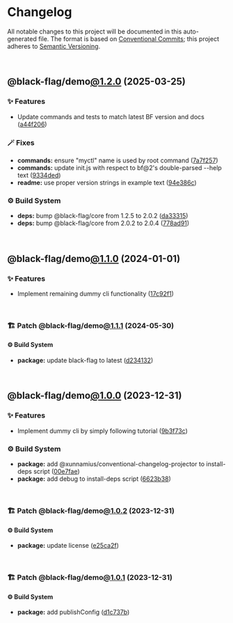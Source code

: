 # Changelog

All notable changes to this project will be documented in this auto-generated
file. The format is based on [Conventional Commits][1];
this project adheres to [Semantic Versioning][2].

<br />

## @black-flag/demo[@1.2.0][3] (2025-03-25)

### ✨ Features

- Update commands and tests to match latest BF version and docs ([a44f206][4])

### 🪄 Fixes

- **commands:** ensure "myctl" name is used by root command ([7a7f257][5])
- **commands:** update init.js with respect to bf\@2's double-parsed --help text ([9334ded][6])
- **readme:** use proper version strings in example text ([94e386c][7])

### ⚙️ Build System

- **deps:** bump @black-flag/core from 1.2.5 to 2.0.2 ([da33315][8])
- **deps:** bump @black-flag/core from 2.0.2 to 2.0.4 ([778ad91][9])

<br />

## @black-flag/demo[@1.1.0][10] (2024-01-01)

### ✨ Features

- Implement remaining dummy cli functionality ([17c92f1][11])

<br />

### 🏗️ Patch @black-flag/demo[@1.1.1][12] (2024-05-30)

#### ⚙️ Build System

- **package:** update black-flag to latest ([d234132][13])

<br />

## @black-flag/demo[@1.0.0][14] (2023-12-31)

### ✨ Features

- Implement dummy cli by simply following tutorial ([9b3f73c][15])

### ⚙️ Build System

- **package:** add @xunnamius/conventional-changelog-projector to install-deps script ([00e7fae][16])
- **package:** add debug to install-deps script ([6623b38][17])

<br />

### 🏗️ Patch @black-flag/demo[@1.0.2][18] (2023-12-31)

#### ⚙️ Build System

- **package:** update license ([e25ca2f][19])

<br />

### 🏗️ Patch @black-flag/demo[@1.0.1][20] (2023-12-31)

#### ⚙️ Build System

- **package:** add publishConfig ([d1c737b][21])

[1]: https://conventionalcommits.org
[2]: https://semver.org
[3]: https://github.com/Xunnamius/black-flag-demo/compare/@black-flag/demo@1.1.1...@black-flag/demo@1.2.0
[4]: https://github.com/Xunnamius/black-flag-demo/commit/a44f206238eb8d0dc6347f8bec06c5878a3f7bca
[5]: https://github.com/Xunnamius/black-flag-demo/commit/7a7f25793b9c0d834f76a8bab09f1d8ca6478971
[6]: https://github.com/Xunnamius/black-flag-demo/commit/9334deddec96afb1a195e5616b5253d4f1664b24
[7]: https://github.com/Xunnamius/black-flag-demo/commit/94e386c930b2d05bb9b8115c9c37648a46ad5d01
[8]: https://github.com/Xunnamius/black-flag-demo/commit/da33315dbdf0e55d6dc0381908ccd747143f7108
[9]: https://github.com/Xunnamius/black-flag-demo/commit/778ad91da035e24a046601c86062121261e90d4a
[10]: https://github.com/Xunnamius/black-flag-demo/compare/@black-flag/demo@1.0.2...@black-flag/demo@1.1.0
[11]: https://github.com/Xunnamius/black-flag-demo/commit/17c92f14d48d2009577206ccf4d2ae79c0c6d586
[12]: https://github.com/Xunnamius/black-flag-demo/compare/@black-flag/demo@1.1.0...@black-flag/demo@1.1.1
[13]: https://github.com/Xunnamius/black-flag-demo/commit/d2341326792e5336510889d40378907a6d2eda77
[14]: https://github.com/Xunnamius/black-flag-demo/compare/9b3f73c3fdb271c95720e8df08a1de947ecafe0a...@black-flag/demo@1.0.0
[15]: https://github.com/Xunnamius/black-flag-demo/commit/9b3f73c3fdb271c95720e8df08a1de947ecafe0a
[16]: https://github.com/Xunnamius/black-flag-demo/commit/00e7faee75075ccd767fe45dff2afc599c823db0
[17]: https://github.com/Xunnamius/black-flag-demo/commit/6623b382d0faa57e568749c81a167f4350c56b1b
[18]: https://github.com/Xunnamius/black-flag-demo/compare/@black-flag/demo@1.0.1...@black-flag/demo@1.0.2
[19]: https://github.com/Xunnamius/black-flag-demo/commit/e25ca2f0ad070c4164a358a910c3a0966d2372cd
[20]: https://github.com/Xunnamius/black-flag-demo/compare/@black-flag/demo@1.0.0...@black-flag/demo@1.0.1
[21]: https://github.com/Xunnamius/black-flag-demo/commit/d1c737b09ee99908bc76df1712307445cd93539e
